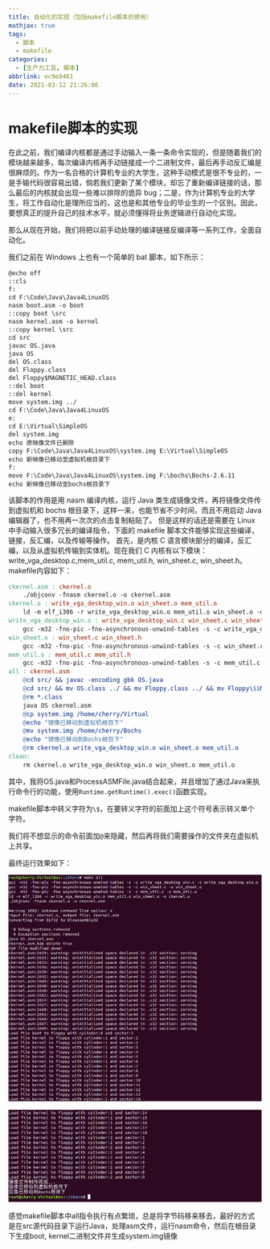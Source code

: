 ```yaml
---
title: 自动化的实现（包括makefile脚本的使用）
mathjax: true
tags:
  - 脚本
  - makefile
categories:
  - [生产力工具, 脚本]
abbrlink: ec9e8461
date: 2021-03-12 21:26:06
---
```


# makefile脚本的实现

在此之前，我们编译内核都是通过手动输入一条一条命令实现的，但是随着我们的模块越来越多，每次编译内核再手动链接成一个二进制文件，最后再手动反汇编是很麻烦的。作为一名合格的计算机专业的大学生，这种手动模式是很不专业的，一是手输代码很容易出错，倘若我们更新了某个模块，却忘了重新编译链接的话，那么最后的内核就会出现一些难以排除的诡异 bug；二是，作为计算机专业的大学生，将工作自动化是理所应当的，这也是和其他专业的毕业生的一个区别。因此，要想真正的提升自己的技术水平，就必须懂得将业务逻辑进行自动化实现。

那么从现在开始，我们将把以前手动处理的编译链接反编译等一系列工作，全面自动化。

我们之前在 Windows 上也有一个简单的 bat 脚本，如下所示：

<!-- more -->

```shell
@echo off
::cls
f:
cd F:\Code\Java\Java4LinuxOS
nasm boot.asm -o boot
::copy boot \src
nasm kernel.asm -o kernel
::copy kernel \src
cd src
javac OS.java
java OS
del OS.class
del Floppy.class
del Floppy$MAGNETIC_HEAD.class
::del boot
::del kernel
move system.img ../
cd F:\Code\Java\Java4LinuxOS
e:
cd E:\Virtual\SimpleOS
del system.img
echo 原映像文件已删除
copy F:\Code\Java\Java4LinuxOS\system.img E:\Virtual\SimpleOS
echo 新映像已移动至虚拟机根目录下
f:
move F:\Code\Java\Java4LinuxOS\system.img F:\bochs\Bochs-2.6.11
echo 新映像已移动至bochs根目录下
```

该脚本的作用是用 nasm 编译内核，运行 Java 类生成镜像文件，再将镜像文件传到虚拟机和 bochs 根目录下，这样一来，也能节省不少时间，而且不用启动 Java 编辑器了，也不用再一次次的点击复制粘贴了。
但是这样的话还是需要在 Linux 中手动输入很多冗长的编译指令，下面的 makefile 脚本文件能够实现这些编译，链接，反汇编，以及传输等操作。
首先，是内核 C 语言模块部分的编译，反汇编，以及从虚拟机传输到实体机。现在我们 C 内核有以下模块：write_vga_desktop.c,mem_util.c, mem_util.h, win_sheet.c, win_sheet.h。makefile内容如下：

```makefile
ckernel.asm : ckernel.o
    ./objconv -fnasm ckernel.o -o ckernel.asm
ckernel.o : write_vga_desktop_win.o win_sheet.o mem_util.o
    ld -m elf_i386 -r write_vga_desktop_win.o mem_util.o win_sheet.o -o ckernel.o
write_vga_desktop_win.o : write_vga_desktop_win.c win_sheet.c win_sheet.h mem_util.c mem_util.h
    gcc -m32 -fno-pic -fno-asynchronous-unwind-tables -s -c write_vga_desktop_win.c -o write_vga_desktop_win.o
win_sheet.o : win_sheet.c win_sheet.h
    gcc -m32 -fno-pic -fno-asynchronous-unwind-tables -s -c win_sheet.c -o win_sheet.o
mem_util.o : mem_util.c mem_util.h
    gcc -m32 -fno-pic -fno-asynchronous-unwind-tables -s -c mem_util.c -o mem_util.o
all : ckernel.asm
    @cd src/ && javac -encoding gbk OS.java
    @cd src/ && mv OS.class ../ && mv Floppy.class ../ && mv Floppy\$$MAGNETIC_HEAD.class ../ && mv ProcessASMFile.class ../
    @rm *.class
    java OS ckernel.asm
    @cp system.img /home/cherry/Virtual
    @echo "镜像已移动到虚拟机根目下"
    @mv system.img /home/cherry/Bochs
    @echo "镜像已移动到Bochs根目下"
    @rm ckernel.o write_vga_desktop_win.o win_sheet.o mem_util.o
clean:
    rm ckernel.o write_vga_desktop_win.o win_sheet.o mem_util.o
```

其中，我将OS.java和ProcessASMFile.java结合起来，并且增加了通过Java来执行命令行的功能，使用``Runtime.getRuntime().exec()``函数实现。

makefile脚本中转义字符为``\$``，在要转义字符的前面加上这个符号表示转义单个字符。

我们将不想显示的命令前面加``@``来隐藏，然后再将我们需要操作的文件夹在虚拟机上共享。

最终运行效果如下：

![001](ec9e8461/001.png)

![002](ec9e8461/002.png)

感觉makefile脚本中all指令执行有点繁琐，总是将字节码移来移去，最好的方式是在src源代码目录下运行Java，处理asm文件，运行nasm命令，然后在根目录下生成boot, kernel二进制文件并生成system.img镜像

